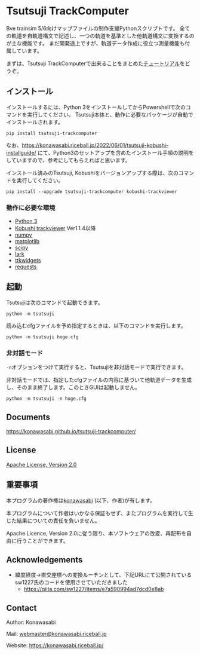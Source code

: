 # Tsutsuji TrackComputer

Bve trainsim 5/6向けマップファイルの制作支援Pythonスクリプトです。
全ての軌道を自軌道構文で記述し、一つの軌道を基準とした他軌道構文に変換するのが主な機能です。
まだ開発途上ですが、軌道データ作成に役立つ測量機能も付属しています。

まずは、Tsutsuji TrackComputerで出来ることをまとめた[チュートリアル](https://konawasabi.github.io/tsutsuji-trackcomputer/tutorial.html)をどうぞ。

## インストール

インストールするには、Python 3をインストールしてからPowershellで次のコマンドを実行してください。
Tsutsuji本体と、動作に必要なパッケージが自動でインストールされます。
```
pip install tsutsuji-trackcomputer
```

なお、https://konawasabi.riceball.jp/2022/06/01/tsutsuji-kobushi-installguide/ にて、Python3のセットアップを含めたインストール手順の説明をしていますので、参考にしてもらえればと思います。

インストール済みのTsutsuji, Kobushiをバージョンアップする際は、次のコマンドを実行してください。
```
pip install --upgrade tsutsuji-trackcomputer kobushi-trackviewer
```

### 動作に必要な環境

- [Python 3](https://www.python.org/downloads/)
- [Kobushi trackviewer](https://github.com/konawasabi/kobushi-trackviewer) Ver1.1.4以降
- [numpy](https://numpy.org)
- [matplotlib](https://matplotlib.org)
- [scipy](https://www.scipy.org)
- [lark](https://lark-parser.readthedocs.io/en/latest/)
- [ttkwidgets](https://ttkwidgets.readthedocs.io/en/latest/)
- [requests](https://requests-docs-ja.readthedocs.io/en/latest/)

## 起動

Tsutsujiは次のコマンドで起動できます。

```
python -m tsutsuji
```

読み込むcfgファイルを予め指定するときは、以下のコマンドを実行します。

```
python -m tsutsuji hoge.cfg
```

### 非対話モード

`-n`オプションをつけて実行すると、Tsutsujiを非対話モードで実行できます。

非対話モードでは、指定したcfgファイルの内容に基づいて他軌道データを生成し、そのまま終了します。このときGUIは起動しません。

```
python -m tsutsuji -n hoge.cfg
```

## Documents

https://konawasabi.github.io/tsutsuji-trackcomputer/


## License

[Apache License, Version 2.0](LICENSE)

## 重要事項

本プログラムの著作権は[konawasabi](#Contact) (以下、作者)が有します。

本プログラムについて作者はいかなる保証もせず、またプログラムを実行して生じた結果についての責任を負いません。

Apache Licence, Version 2.0に従う限り、本ソフトウェアの改変、再配布を自由に行うことができます。

## Acknowledgements

* 緯度経度->直交座標への変換ルーチンとして、下記URLにて公開されているsw1227氏のコードを使用させていただきました
  * https://qiita.com/sw1227/items/e7a590994ad7dcd0e8ab

## Contact

Author: Konawasabi

Mail: webmaster@konawasabi.riceball.jp

Website: https://konawasabi.riceball.jp/

